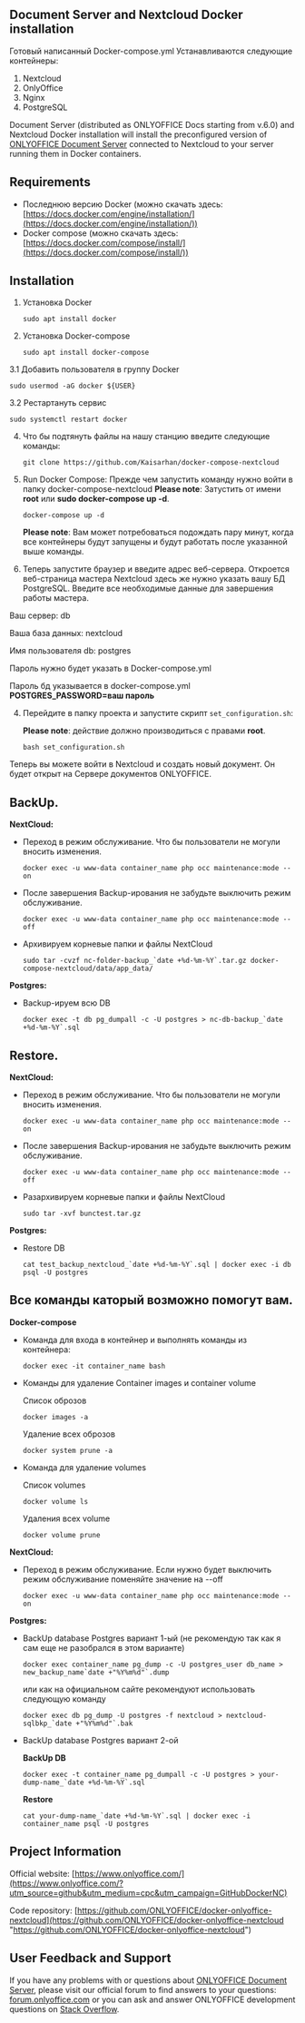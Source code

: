## Document Server and Nextcloud Docker installation

Готовый написанный Docker-compose.yml 
Устанавливаются следующие контейнеры: 
1) Nextcloud 
2) OnlyOffice
3) Nginx
4) PostgreSQL

Document Server (distributed as ONLYOFFICE Docs starting from v.6.0) and Nextcloud Docker installation will install the preconfigured version of [ONLYOFFICE Document Server][2] connected to Nextcloud to your server running them in Docker containers.


## Requirements

* Последнюю версию Docker (можно скачать здесь: [https://docs.docker.com/engine/installation/](https://docs.docker.com/engine/installation/))
* Docker compose (можно скачать здесь: [https://docs.docker.com/compose/install/](https://docs.docker.com/compose/install/))


## Installation

1. Установка Docker
    
    ```
    sudo apt install docker
    ```
    
2. Установка Docker-compose
    ```
    sudo apt install docker-compose
    ```    
3.1 Добавить пользователя в группу Docker
    
    sudo usermod -aG docker ${USER}
    
3.2 Рестартануть сервис

    sudo systemctl restart docker

4. Что бы подтянуть файлы на нашу станцию введите следующие команды:

    ```
    git clone https://github.com/Kaisarhan/docker-compose-nextcloud
    ```

5. Run Docker Compose:
    Прежде чем запустить команду нужно войти в папку docker-compose-nextcloud
    **Please note**: Затустить от имени **root** или **sudo docker-compose up -d**.

    ```
    docker-compose up -d
    ```

    **Please note**: Вам может потребоваться подождать пару минут, когда все контейнеры будут запущены и будут работать после указанной выше команды.

3. Теперь запустите браузер и введите адрес веб-сервера. Откроется веб-страница мастера Nextcloud здесь же нужно указать вашу БД PostgreSQL. Введите все необходимые данные для завершения работы мастера.

Ваш сервер: db

Ваша база данных: nextcloud

Имя пользователя db: postgres

Пароль нужно будет указать в Docker-compose.yml



Пароль бд указывается в docker-compose.yml **POSTGRES_PASSWORD=ваш пароль**


4. Перейдите в папку проекта и запустите скрипт `set_configuration.sh`:

    **Please note**: действие должно производиться с правами **root**.

    ```
    bash set_configuration.sh
    ```

Теперь вы можете войти в Nextcloud и создать новый документ. Он будет открыт на Сервере документов ONLYOFFICE.

## BackUp.
**NextCloud:**

* Переход в режим обслуживание. Что бы пользователи не могули вносить изменения.

    ```
    docker exec -u www-data container_name php occ maintenance:mode --on
    ```
* После завершения Backup-ирования не забудьте выключить режим обслуживание.

    ```
    docker exec -u www-data container_name php occ maintenance:mode --off
    ```    
* Архивируем корневые папки и файлы NextCloud

    ```
    sudo tar -cvzf nc-folder-backup_`date +%d-%m-%Y`.tar.gz docker-compose-nextcloud/data/app_data/
    ```    
**Postgres:**

* Backup-ируем всю DB

    ```
    docker exec -t db pg_dumpall -c -U postgres > nc-db-backup_`date +%d-%m-%Y`.sql
    ```
    
## Restore.
**NextCloud:**

* Переход в режим обслуживание. Что бы пользователи не могули вносить изменения.

    ```
    docker exec -u www-data container_name php occ maintenance:mode --on
    ```
* После завершения Backup-ирования не забудьте выключить режим обслуживание.

    ```
    docker exec -u www-data container_name php occ maintenance:mode --off
    ```    
* Разархивируем корневые папки и файлы NextCloud

    ```
    sudo tar -xvf bunctest.tar.gz
    ```    
**Postgres:**

* Restore DB

    ```
    cat test_backup_nextcloud_`date +%d-%m-%Y`.sql | docker exec -i db psql -U postgres
    ```
    

## Все команды каторый возможно помогут вам.

**Docker-compose**

* Команда для входа в контейнер и выполнять команды из контейнера:
    ```
   docker exec -it container_name bash
    ```
* Команды для удаление Container images и container volume
    
    Список оброзов 
    
    ```
    docker images -a
    ```
    
    Удаление всех оброзов
    ```
    docker system prune -a
    ```
* Команда для удаление volumes
    
    Список volumes
    ```
    docker volume ls
    ```
    
    Удаления всех volume
    ```
    docker volume prune
    ```
**NextCloud:**

* Переход в режим обслуживание. Если нужно будет выключить режим обслуживание поменяйте значение на --off

    ```
    docker exec -u www-data container_name php occ maintenance:mode --on
    ```
    
**Postgres:**

* BackUp database Postgres вариант 1-ый (не рекомендую так как я сам еще не разобрался в этом варианте)
    
    ```
    docker exec container_name pg_dump -c -U postgres_user db_name > new_backup_name`date +"%Y%m%d"`.dump
    ```
    или как на официальном сайте рекомендуют использовать следующую команду
    ```
    docker exec db pg_dump -U postgres -f nextcloud > nextcloud-sqlbkp_`date +"%Y%m%d"`.bak
    ```
* BackUp database Postgres вариант 2-ой

    **BackUp DB**
    ```
    docker exec -t container_name pg_dumpall -c -U postgres > your-dump-name_`date +%d-%m-%Y`.sql
    ```
    **Restore**
    ```
    cat your-dump-name_`date +%d-%m-%Y`.sql | docker exec -i container_name psql -U postgres
    ```
    

## Project Information

Official website: [https://www.onlyoffice.com/](https://www.onlyoffice.com/?utm_source=github&utm_medium=cpc&utm_campaign=GitHubDockerNC)

Code repository: [https://github.com/ONLYOFFICE/docker-onlyoffice-nextcloud](https://github.com/ONLYOFFICE/docker-onlyoffice-nextcloud "https://github.com/ONLYOFFICE/docker-onlyoffice-nextcloud")


## User Feedback and Support

If you have any problems with or questions about [ONLYOFFICE Document Server][2], please visit our official forum to find answers to your questions: [forum.onlyoffice.com][1] or you can ask and answer ONLYOFFICE development questions on [Stack Overflow][3].

[1]: https://forum.onlyoffice.com
[2]: https://github.com/ONLYOFFICE/DocumentServer
[3]: http://stackoverflow.com/questions/tagged/onlyoffice
